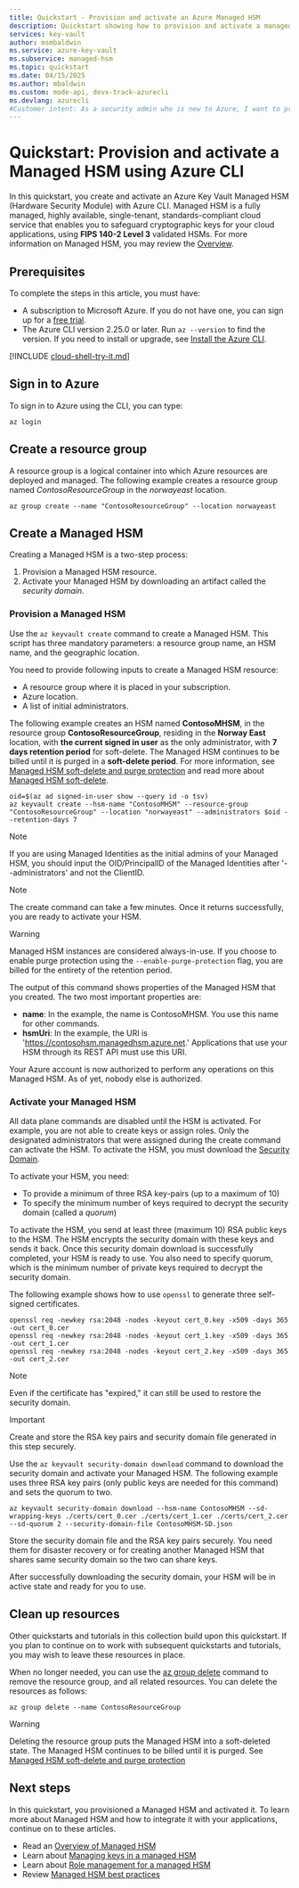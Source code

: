```yaml
---
title: Quickstart - Provision and activate an Azure Managed HSM
description: Quickstart showing how to provision and activate a managed HSM using Azure CLI
services: key-vault
author: msmbaldwin
ms.service: azure-key-vault
ms.subservice: managed-hsm
ms.topic: quickstart
ms.date: 04/15/2025
ms.author: mbaldwin
ms.custom: mode-api, devx-track-azurecli 
ms.devlang: azurecli
#Customer intent: As a security admin who is new to Azure, I want to provision and activate a managed HSM
---
```


# Quickstart: Provision and activate a Managed HSM using Azure CLI

In this quickstart, you create and activate an Azure Key Vault Managed HSM (Hardware Security Module) with Azure CLI. Managed HSM is a fully managed, highly available, single-tenant, standards-compliant cloud service that enables you to safeguard cryptographic keys for your cloud applications, using **FIPS 140-2 Level 3** validated HSMs. For more information on Managed HSM, you may review the [Overview](overview.md).

## Prerequisites

To complete the steps in this article, you must have:

* A subscription to Microsoft Azure. If you do not have one, you can sign up for a [free trial](https://azure.microsoft.com/pricing/free-trial).
* The Azure CLI version 2.25.0 or later. Run `az --version` to find the version. If you need to install or upgrade, see [Install the Azure CLI]( /cli/azure/install-azure-cli).

[!INCLUDE [cloud-shell-try-it.md](~/reusable-content/ce-skilling/azure/includes/cloud-shell-try-it.md)]

## Sign in to Azure

To sign in to Azure using the CLI, you can type:

```azurecli
az login
```

## Create a resource group

A resource group is a logical container into which Azure resources are deployed and managed. The following example creates a resource group named *ContosoResourceGroup* in the *norwayeast* location.

```azurecli-interactive
az group create --name "ContosoResourceGroup" --location norwayeast
```

## Create a Managed HSM

Creating a Managed HSM is a two-step process:
1. Provision a Managed HSM resource.
2. Activate your Managed HSM by downloading an artifact called the *security domain*.

### Provision a Managed HSM

Use the `az keyvault create` command to create a Managed HSM. This script has three mandatory parameters: a resource group name, an HSM name, and the geographic location.

You need to provide following inputs to create a Managed HSM resource:
- A resource group where it is placed in your subscription.
- Azure location.
- A list of initial administrators.

The following example creates an HSM named **ContosoMHSM**, in the resource group  **ContosoResourceGroup**, residing in the **Norway East** location, with **the current signed in user** as the only administrator, with **7 days retention period** for soft-delete. The Managed HSM continues to be billed until it is purged in a **soft-delete period**. For more information, see [Managed HSM soft-delete and purge protection](recovery.md#what-are-soft-delete-and-purge-protection) and read more about [Managed HSM soft-delete](soft-delete-overview.md).

```azurecli-interactive
oid=$(az ad signed-in-user show --query id -o tsv)
az keyvault create --hsm-name "ContosoMHSM" --resource-group "ContosoResourceGroup" --location "norwayeast" --administrators $oid --retention-days 7
```

> [!NOTE]
> If you are using Managed Identities as the initial admins of your Managed HSM, you should input the OID/PrincipalID of the Managed Identities after '--administrators' and not the ClientID.

> [!NOTE]
> The create command can take a few minutes. Once it returns successfully, you are ready to activate your HSM.

> [!WARNING]
> Managed HSM instances are considered always-in-use. If you choose to enable purge protection using the `--enable-purge-protection` flag, you are billed for the entirety of the retention period.

The output of this command shows properties of the Managed HSM that you created. The two most important properties are:

* **name**: In the example, the name is ContosoMHSM. You use this name for other commands.
* **hsmUri**: In the example, the URI is 'https://contosohsm.managedhsm.azure.net.' Applications that use your HSM through its REST API must use this URI.

Your Azure account is now authorized to perform any operations on this Managed HSM. As of yet, nobody else is authorized.

### Activate your Managed HSM

All data plane commands are disabled until the HSM is activated. For example, you are not able to create keys or assign roles. Only the designated administrators that were assigned during the create command can activate the HSM. To activate the HSM, you must download the [Security Domain](security-domain.md).

To activate your HSM, you need:
- To provide a minimum of three RSA key-pairs (up to a maximum of 10)
- To specify the minimum number of keys required to decrypt the security domain (called a *quorum*)

To activate the HSM, you send at least three (maximum 10) RSA public keys to the HSM. The HSM encrypts the security domain with these keys and sends it back. Once this security domain download is successfully completed, your HSM is ready to use. You also need to specify quorum, which is the minimum number of private keys required to decrypt the security domain.

The following example shows how to use  `openssl` to generate three self-signed certificates.

```azurecli-interactive
openssl req -newkey rsa:2048 -nodes -keyout cert_0.key -x509 -days 365 -out cert_0.cer
openssl req -newkey rsa:2048 -nodes -keyout cert_1.key -x509 -days 365 -out cert_1.cer
openssl req -newkey rsa:2048 -nodes -keyout cert_2.key -x509 -days 365 -out cert_2.cer
```

> [!NOTE]
> Even if the certificate has "expired," it can still be used to restore the security domain.

> [!IMPORTANT]
> Create and store the RSA key pairs and security domain file generated in this step securely.

Use the `az keyvault security-domain download` command to download the security domain and activate your Managed HSM. The following example uses three RSA key pairs (only public keys are needed for this command) and sets the quorum to two.

```azurecli-interactive
az keyvault security-domain download --hsm-name ContosoMHSM --sd-wrapping-keys ./certs/cert_0.cer ./certs/cert_1.cer ./certs/cert_2.cer --sd-quorum 2 --security-domain-file ContosoMHSM-SD.json
```

Store the security domain file and the RSA key pairs securely. You need them for disaster recovery or for creating another Managed HSM that shares same security domain so the two can share keys.

After successfully downloading the security domain, your HSM will be in active state and ready for you to use.

## Clean up resources

Other quickstarts and tutorials in this collection build upon this quickstart. If you plan to continue on to work with subsequent quickstarts and tutorials, you may wish to leave these resources in place.

When no longer needed, you can use the [az group delete](/cli/azure/group) command to remove the resource group, and all related resources. You can delete the resources as follows:

```azurecli-interactive
az group delete --name ContosoResourceGroup
```
> [!WARNING]
> Deleting the resource group puts the Managed HSM into a soft-deleted state. The Managed HSM continues to be billed until it is purged. See [Managed HSM soft-delete and purge protection](recovery.md)

## Next steps

In this quickstart, you provisioned a Managed HSM and activated it. To learn more about Managed HSM and how to integrate it with your applications, continue on to these articles.

- Read an [Overview of Managed HSM](overview.md)
- Learn about [Managing keys in a managed HSM](key-management.md)
- Learn about [Role management for a managed HSM](role-management.md)
- Review [Managed HSM best practices](best-practices.md)
